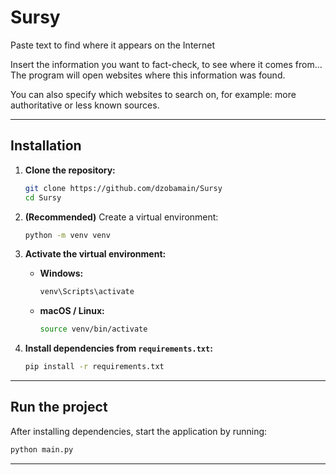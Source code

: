 # Sursy

Paste text to find where it appears on the Internet

Insert the information you want to fact-check, to see where it comes from…  
The program will open websites where this information was found.  

You can also specify which websites to search on, for example: more authoritative or less known sources.

---

## Installation

1. **Clone the repository:**
   ```bash
   git clone https://github.com/dzobamain/Sursy
   cd Sursy
   ```

2. **(Recommended)** Create a virtual environment:
   ```bash
   python -m venv venv
   ```

3. **Activate the virtual environment:**
   - **Windows:**
     ```bash
     venv\Scripts\activate
     ```
   - **macOS / Linux:**
     ```bash
     source venv/bin/activate
     ```

4. **Install dependencies from `requirements.txt`:**
   ```bash
   pip install -r requirements.txt
   ```

---

## Run the project

After installing dependencies, start the application by running:

```bash
python main.py
```

---
